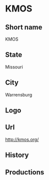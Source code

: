 # KMOS

## Short name

KMOS

## State

Missouri

## City

Warrensburg

## Logo



## Url

http://kmos.org/

## History



## Productions


